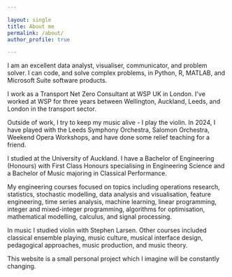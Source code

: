 ```yaml
---

layout: single
title: About me
permalink: /about/
author_profile: true

---
```


I am an excellent data analyst, visualiser, communicator, and problem solver. 
I can code, and solve complex problems, in Python, R, MATLAB, and Microsoft Suite software products.

I work as a Transport Net Zero Consultant at WSP UK in London.
I've worked at WSP for three years between Wellington, Auckland, Leeds, and London in the transport sector.

Outside of work, I try to keep my music alive - I play the violin.
In 2024, I have played with the Leeds Symphony Orchestra, Salomon Orchestra, Weekend Opera Workshops, and have done some relief teaching for a friend.

I studied at the University of Auckland.
I have a Bachelor of Engineering (Honours) with First Class Honours specialising in Engineering Science and a Bachelor of Music majoring in Classical Performance.

My engineering courses focused on topics including operations research, statistics, stochastic modelling, data analysis and visualisation, feature engineering, time series analysis, machine learning, linear programming, integer and mixed-integer programming, algorithms for optimisation, mathematical modelling, calculus, and signal processing.

In music I studied violin with Stephen Larsen. Other courses included classical ensemble playing, music culture, musical interface design, pedagogical approaches, music production, and music theory.

This website is a small personal project which I imagine will be constantly changing.